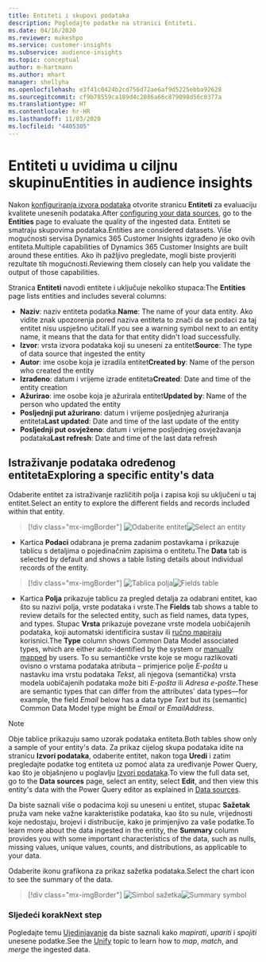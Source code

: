 ```yaml
---
title: Entiteti i skupovi podataka
description: Pogledajte podatke na stranici Entiteti.
ms.date: 04/16/2020
ms.reviewer: mukeshpo
ms.service: customer-insights
ms.subservice: audience-insights
ms.topic: conceptual
author: m-hartmann
ms.author: mhart
manager: shellyha
ms.openlocfilehash: e3f41c0424b2cd756d72ae6af9d5225ebba92628
ms.sourcegitcommit: cf9b78559ca189d4c2086a66c879098d56c0377a
ms.translationtype: HT
ms.contentlocale: hr-HR
ms.lasthandoff: 11/03/2020
ms.locfileid: "4405305"
---
```

# <a name="entities-in-audience-insights"></a><span data-ttu-id="30ce1-103">Entiteti u uvidima u ciljnu skupinu</span><span class="sxs-lookup"><span data-stu-id="30ce1-103">Entities in audience insights</span></span>

<span data-ttu-id="30ce1-104">Nakon [konfiguriranja izvora podataka](data-sources.md) otvorite stranicu **Entiteti** za evaluaciju kvalitete unesenih podataka.</span><span class="sxs-lookup"><span data-stu-id="30ce1-104">After [configuring your data sources](data-sources.md), go to the **Entities** page to evaluate the quality of the ingested data.</span></span> <span data-ttu-id="30ce1-105">Entiteti se smatraju skupovima podataka.</span><span class="sxs-lookup"><span data-stu-id="30ce1-105">Entities are considered datasets.</span></span> <span data-ttu-id="30ce1-106">Više mogućnosti servisa Dynamics 365 Customer Insights izgrađeno je oko ovih entiteta.</span><span class="sxs-lookup"><span data-stu-id="30ce1-106">Multiple capabilities of Dynamics 365 Customer Insights are built around these entities.</span></span> <span data-ttu-id="30ce1-107">Ako ih pažljivo pregledate, mogli biste provjeriti rezultate tih mogućnosti.</span><span class="sxs-lookup"><span data-stu-id="30ce1-107">Reviewing them closely can help you validate the output of those capabilities.</span></span>

<span data-ttu-id="30ce1-108">Stranica **Entiteti** navodi entitete i uključuje nekoliko stupaca:</span><span class="sxs-lookup"><span data-stu-id="30ce1-108">The **Entities** page lists entities and includes several columns:</span></span>

- <span data-ttu-id="30ce1-109">**Naziv**: naziv entiteta podatka.</span><span class="sxs-lookup"><span data-stu-id="30ce1-109">**Name**: The name of your data entity.</span></span> <span data-ttu-id="30ce1-110">Ako vidite znak upozorenja pored naziva entiteta to znači da se podaci za taj entitet nisu uspješno učitali.</span><span class="sxs-lookup"><span data-stu-id="30ce1-110">If you see a warning symbol next to an entity name, it means that the data for that entity didn't load successfully.</span></span>
- <span data-ttu-id="30ce1-111">**Izvor**: vrsta izvora podataka koji su uneseni za entitet</span><span class="sxs-lookup"><span data-stu-id="30ce1-111">**Source**: The type of data source that ingested the entity</span></span>
- <span data-ttu-id="30ce1-112">**Autor**: ime osobe koja je izradila entitet</span><span class="sxs-lookup"><span data-stu-id="30ce1-112">**Created by**: Name of the person who created the entity</span></span>
- <span data-ttu-id="30ce1-113">**Izrađeno**: datum i vrijeme izrade entiteta</span><span class="sxs-lookup"><span data-stu-id="30ce1-113">**Created**: Date and time of the entity creation</span></span>
- <span data-ttu-id="30ce1-114">**Ažurirao**: ime osobe koja je ažurirala entitet</span><span class="sxs-lookup"><span data-stu-id="30ce1-114">**Updated by**: Name of the person who updated the entity</span></span>
- <span data-ttu-id="30ce1-115">**Posljednji put ažurirano**: datum i vrijeme posljednjeg ažuriranja entiteta</span><span class="sxs-lookup"><span data-stu-id="30ce1-115">**Last updated**: Date and time of the last update of the entity</span></span>
- <span data-ttu-id="30ce1-116">**Posljednji put osvježeno**: datum i vrijeme posljednjeg osvježavanja podataka</span><span class="sxs-lookup"><span data-stu-id="30ce1-116">**Last refresh**: Date and time of the last data refresh</span></span>

## <a name="exploring-a-specific-entitys-data"></a><span data-ttu-id="30ce1-117">Istraživanje podataka određenog entiteta</span><span class="sxs-lookup"><span data-stu-id="30ce1-117">Exploring a specific entity's data</span></span>

<span data-ttu-id="30ce1-118">Odaberite entitet za istraživanje različitih polja i zapisa koji su uključeni u taj entitet.</span><span class="sxs-lookup"><span data-stu-id="30ce1-118">Select an entity to explore the different fields and records included within that entity.</span></span>

> [!div class="mx-imgBorder"]
> <span data-ttu-id="30ce1-119">![Odaberite entitet](media/data-manager-entities-data.png "Odaberite entitet")</span><span class="sxs-lookup"><span data-stu-id="30ce1-119">![Select an entity](media/data-manager-entities-data.png "Select an entity")</span></span>

- <span data-ttu-id="30ce1-120">Kartica **Podaci** odabrana je prema zadanim postavkama i prikazuje tablicu s detaljima o pojedinačnim zapisima o entitetu.</span><span class="sxs-lookup"><span data-stu-id="30ce1-120">The **Data** tab is selected by default and shows a table listing details about individual records of the entity.</span></span>

> [!div class="mx-imgBorder"]
> <span data-ttu-id="30ce1-121">![Tablica polja](media/data-manager-entities-fields.PNG "Tablica polja")</span><span class="sxs-lookup"><span data-stu-id="30ce1-121">![Fields table](media/data-manager-entities-fields.PNG "Fields table")</span></span>

- <span data-ttu-id="30ce1-122">Kartica **Polja** prikazuje tablicu za pregled detalja za odabrani entitet, kao što su nazivi polja, vrste podataka i vrste.</span><span class="sxs-lookup"><span data-stu-id="30ce1-122">The **Fields** tab shows a table to review details for the selected entity, such as field names, data types, and types.</span></span> <span data-ttu-id="30ce1-123">Stupac **Vrsta** prikazuje povezane vrste modela uobičajenih podataka, koji automatski identificira sustav ili [ručno mapiraju](map-entities.md) korisnici.</span><span class="sxs-lookup"><span data-stu-id="30ce1-123">The **Type** column shows Common Data Model associated types, which are either auto-identified by the system or [manually mapped](map-entities.md) by users.</span></span> <span data-ttu-id="30ce1-124">To su semantičke vrste koje se mogu razlikovati ovisno o vrstama podataka atributa – primjerice polje *E-pošta* u nastavku ima vrstu podataka *Tekst*, ali njegova (semantička) vrsta modela uobičajenih podataka može biti *E-pošta* ili *Adresa e-pošte*.</span><span class="sxs-lookup"><span data-stu-id="30ce1-124">These are semantic types that can differ from the attributes' data types—for example, the field *Email* below has a data type *Text* but its (semantic) Common Data Model type might be *Email* or *EmailAddress*.</span></span>

> [!NOTE]
> <span data-ttu-id="30ce1-125">Obje tablice prikazuju samo uzorak podataka entiteta.</span><span class="sxs-lookup"><span data-stu-id="30ce1-125">Both tables show only a sample of your entity's data.</span></span> <span data-ttu-id="30ce1-126">Za prikaz cijelog skupa podataka idite na stranicu **Izvori podataka**, odaberite entitet, nakon toga **Uredi** i zatim pregledajte podatke tog entiteta uz pomoć alata za uređivanje Power Query, kao što je objašnjeno u poglavlju [Izvori podataka](data-sources.md).</span><span class="sxs-lookup"><span data-stu-id="30ce1-126">To view the full data set, go to the **Data sources** page, select an entity, select **Edit**, and then view this entity's data with the Power Query editor as explained in [Data sources](data-sources.md).</span></span>

<span data-ttu-id="30ce1-127">Da biste saznali više o podacima koji su uneseni u entitet, stupac **Sažetak** pruža vam neke važne karakteristike podataka, kao što su nule, vrijednosti koje nedostaju, brojevi i distribucije, kako je primjenjivo za vaše podatke.</span><span class="sxs-lookup"><span data-stu-id="30ce1-127">To learn more about the data ingested in the entity, the **Summary** column provides you with some important characteristics of the data, such as nulls, missing values, unique values, counts, and distributions, as applicable to your data.</span></span>

<span data-ttu-id="30ce1-128">Odaberite ikonu grafikona za prikaz sažetka podataka.</span><span class="sxs-lookup"><span data-stu-id="30ce1-128">Select the chart icon to see the summary of the data.</span></span>

> [!div class="mx-imgBorder"]
> <span data-ttu-id="30ce1-129">![Simbol sažetka](media/data-manager-entities-summary.png "Tablica sažetka podataka")</span><span class="sxs-lookup"><span data-stu-id="30ce1-129">![Summary symbol](media/data-manager-entities-summary.png "Data summary table")</span></span>

### <a name="next-step"></a><span data-ttu-id="30ce1-130">Sljedeći korak</span><span class="sxs-lookup"><span data-stu-id="30ce1-130">Next step</span></span>

<span data-ttu-id="30ce1-131">Pogledajte temu [Ujedinjavanje](data-unification.md) da biste saznali kako *mapirati*, *upariti* i *spojiti* unesene podatke.</span><span class="sxs-lookup"><span data-stu-id="30ce1-131">See the [Unify](data-unification.md) topic to learn how to *map*, *match*, and *merge* the ingested data.</span></span>
